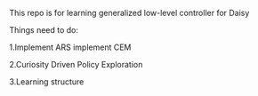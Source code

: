 This repo is for learning generalized low-level controller for Daisy

Things need to do:

1.Implement ARS
    implement CEM

2.Curiosity Driven Policy Exploration

3.Learning structure